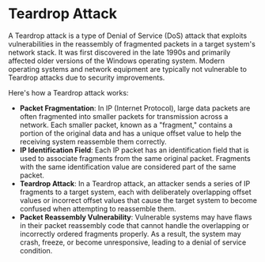 # Teardrop Attack
A Teardrop attack is a type of Denial of Service (DoS) attack that exploits vulnerabilities in the reassembly of fragmented packets in a target system's network stack. It was first discovered in the late 1990s and primarily affected older versions of the Windows operating system. Modern operating systems and network equipment are typically not vulnerable to Teardrop attacks due to security improvements.

Here's how a Teardrop attack works:

- **Packet Fragmentation**: In IP (Internet Protocol), large data packets are often fragmented into smaller packets for transmission across a network. Each smaller packet, known as a "fragment," contains a portion of the original data and has a unique offset value to help the receiving system reassemble them correctly.
- **IP Identification Field**: Each IP packet has an identification field that is used to associate fragments from the same original packet. Fragments with the same identification value are considered part of the same packet.
- **Teardrop Attack**: In a Teardrop attack, an attacker sends a series of IP fragments to a target system, each with deliberately overlapping offset values or incorrect offset values that cause the target system to become confused when attempting to reassemble them.
- **Packet Reassembly Vulnerability**: Vulnerable systems may have flaws in their packet reassembly code that cannot handle the overlapping or incorrectly ordered fragments properly. As a result, the system may crash, freeze, or become unresponsive, leading to a denial of service condition.
